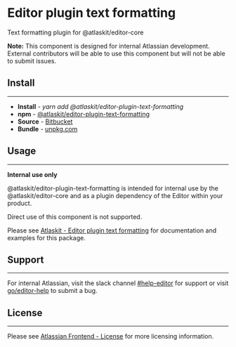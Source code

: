 # Editor plugin text formatting

Text formatting plugin for @atlaskit/editor-core

**Note:** This component is designed for internal Atlassian development.
External contributors will be able to use this component but will not be able to submit issues.

## Install
---
- **Install** - *yarn add @atlaskit/editor-plugin-text-formatting*
- **npm** - [@atlaskit/editor-plugin-text-formatting](https://www.npmjs.com/package/@atlaskit/editor-plugin-text-formatting)
- **Source** - [Bitbucket](https://bitbucket.org/atlassian/atlassian-frontend/src/master/packages/editor/editor-plugin-text-formatting)
- **Bundle** - [unpkg.com](https://unpkg.com/@atlaskit/editor-plugin-text-formatting/dist/)

## Usage
---
**Internal use only**

@atlaskit/editor-plugin-text-formatting is intended for internal use by the @atlaskit/editor-core and as a plugin dependency of the Editor within your product.

Direct use of this component is not supported.

Please see [Atlaskit - Editor plugin text formatting](https://atlaskit.atlassian.com/packages/editor/editor-plugin-text-formatting) for documentation and examples for this package.

## Support
---
For internal Atlassian, visit the slack channel [#help-editor](https://atlassian.slack.com/archives/CFG3PSQ9E) for support or visit [go/editor-help](https://go/editor-help) to submit a bug.
## License
---
 Please see [Atlassian Frontend - License](https://hello.atlassian.net/wiki/spaces/AF/pages/2589099144/Documentation#License) for more licensing information.